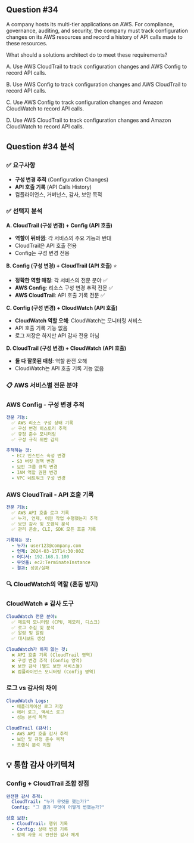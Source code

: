 ## Question #34
A company hosts its multi-tier applications on AWS. 
For compliance, governance, auditing, and security, the company must track configuration changes on its AWS resources and record a history of API calls made to these resources.

What should a solutions architect do to meet these requirements?

A. Use AWS CloudTrail to track configuration changes and AWS Config to record API calls.

B. Use AWS Config to track configuration changes and AWS CloudTrail to record API calls.

C. Use AWS Config to track configuration changes and Amazon CloudWatch to record API calls.

D. Use AWS CloudTrail to track configuration changes and Amazon CloudWatch to record API calls.


## Question #34 분석

### ✅ 요구사항
- **구성 변경 추적** (Configuration Changes)
- **API 호출 기록** (API Calls History)
- 컴플라이언스, 거버넌스, 감사, 보안 목적

### ✅ 선택지 분석

**A. CloudTrail (구성 변경) + Config (API 호출)**
- **역할이 뒤바뀜**: 각 서비스의 주요 기능과 반대 
- CloudTrail은 API 호출 전용
- Config는 구성 변경 전용

**B. Config (구성 변경) + CloudTrail (API 호출)** ⭐
- **정확한 역할 매칭**: 각 서비스의 전문 분야 ✅
- **AWS Config**: 리소스 구성 변경 추적 전문 ✅
- **AWS CloudTrail**: API 호출 기록 전문 ✅

**C. Config (구성 변경) + CloudWatch (API 호출)**
- **CloudWatch 역할 오해**: CloudWatch는 모니터링 서비스 
- API 호출 기록 기능 없음
- 로그 저장은 하지만 API 감사 전용 아님

**D. CloudTrail (구성 변경) + CloudWatch (API 호출)**
- **둘 다 잘못된 매칭**: 역할 완전 오해 
- CloudWatch는 API 호출 기록 기능 없음

### 📋 AWS 서비스별 전문 분야

### **AWS Config - 구성 변경 추적**
```yaml
전문 기능:
  ✅ AWS 리소스 구성 상태 기록
  ✅ 구성 변경 히스토리 추적
  ✅ 규정 준수 모니터링
  ✅ 구성 규칙 위반 감지

추적하는 것:
  - EC2 인스턴스 속성 변경
  - S3 버킷 정책 변경
  - 보안 그룹 규칙 변경
  - IAM 역할 권한 변경
  - VPC 네트워크 구성 변경
```

### **AWS CloudTrail - API 호출 기록**
```yaml
전문 기능:
  ✅ AWS API 호출 로그 기록
  ✅ 누가, 언제, 어떤 작업 수행했는지 추적
  ✅ 보안 감사 및 포렌식 분석
  ✅ 관리 콘솔, CLI, SDK 모든 호출 기록

기록하는 것:
  - 누가: user123@company.com
  - 언제: 2024-03-15T14:30:00Z
  - 어디서: 192.168.1.100
  - 무엇을: ec2:TerminateInstance
  - 결과: 성공/실패
```


### 🔍 CloudWatch의 역할 (혼동 방지)

### **CloudWatch ≠ 감사 도구**
```yaml
CloudWatch 전문 분야:
  ✅ 메트릭 모니터링 (CPU, 메모리, 디스크)
  ✅ 로그 수집 및 분석
  ✅ 알람 및 알림
  ✅ 대시보드 생성

CloudWatch가 하지 않는 것:
  ❌ API 호출 기록 (CloudTrail 영역)
  ❌ 구성 변경 추적 (Config 영역)
  ❌ 보안 감사 (별도 보안 서비스들)
  ❌ 컴플라이언스 모니터링 (Config 영역)
```

### **로그 vs 감사의 차이**
```yaml
CloudWatch Logs:
  - 애플리케이션 로그 저장
  - 에러 로그, 액세스 로그
  - 성능 분석 목적

CloudTrail (감사):
  - AWS API 호출 감사 추적
  - 보안 및 규정 준수 목적
  - 포렌식 분석 지원
```

## 💡 통합 감사 아키텍처

### **Config + CloudTrail 조합 장점**
```yaml
완전한 감사 추적:
  CloudTrail: "누가 무엇을 했는가?"
  Config: "그 결과 무엇이 어떻게 변했는가?"

상호 보완:
  - CloudTrail: 행위 기록
  - Config: 상태 변경 기록
  - 함께 사용 시 완전한 감사 체계
```
